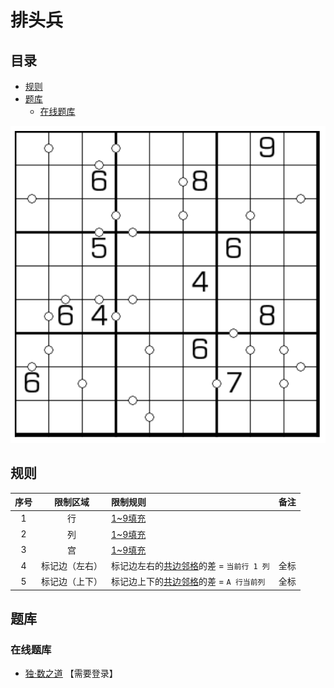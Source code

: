 # 排头兵
<!-- START doctoc generated TOC please keep comment here to allow auto update -->
<!-- DON'T EDIT THIS SECTION, INSTEAD RE-RUN doctoc TO UPDATE -->
## 目录

- [规则](#%E8%A7%84%E5%88%99)
- [题库](#%E9%A2%98%E5%BA%93)
  - [在线题库](#%E5%9C%A8%E7%BA%BF%E9%A2%98%E5%BA%93)

<!-- END doctoc generated TOC please keep comment here to allow auto update -->

![题](../../../../../images/sudoku/排头兵.png)

## 规则

| 序号 | 限制区域 | 限制规则 | 备注 |
| :---: | :---: | :--- | :---: |
| 1 | 行 | [1~9填充] | |
| 2 | 列 | [1~9填充] | |
| 3 | 宫 | [1~9填充] | |
| 4 | 标记边（左右） | 标记边左右的[共边邻格]的差 = `当前行 1 列` | 全标 |
| 5 | 标记边（上下） | 标记边上下的[共边邻格]的差 = `A 行当前列` | 全标 |

## 题库

### 在线题库

- [独·数之道](http://www.sudokufans.org.cn/main.index.php?type=ptb) 【需要登录】

[1~9填充]: ../../../../../rules.md#1to9填充
[共边邻格]: ../../../../../rules.md#共边邻格
